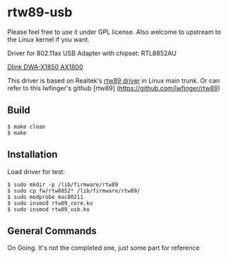 # rtw89-usb

Please feel free to use it under GPL license.
Also welcome to upstream to the Linux kernel if you want.

Driver for 802.11ax USB Adapter with chipset:
  RTL8852AU 
  
  [Dlink DWA-X1850 AX1800](http://www.dlinktw.com.tw/home/product?id=10120)

This driver is based on Realtek's [rtw89 driver](https://github.com/torvalds/linux/tree/master/drivers/net/wireless/realtek/rtw89) in Linux main trunk.
Or can refer to this lwfinger's github [rtw89] (https://github.com/lwfinger/rtw89)

## Build

```console
$ make clean
$ make
```

## Installation

Load driver for test:
```console
$ sudo mkdir -p /lib/firmware/rtw89
$ sudo cp fw/rtw8852* /lib/firmware/rtw89/
$ sudo modprobe mac80211
$ sudo insmod rtw89_core.ko
$ sudo insmod rtw89_usb.ko
```

## General Commands

On Going.
It's not the completed one, just some part for reference

